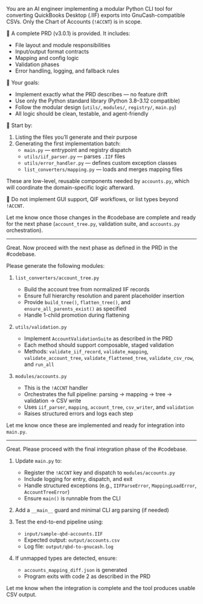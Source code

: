 You are an AI engineer implementing a modular Python CLI tool for converting QuickBooks Desktop (.IIF) exports into GnuCash-compatible CSVs. Only the Chart of Accounts (`!ACCNT`) is in scope.

🧾 A complete PRD (v3.0.1) is provided. It includes:
- File layout and module responsibilities
- Input/output format contracts
- Mapping and config logic
- Validation phases
- Error handling, logging, and fallback rules

🎯 Your goals:
- Implement exactly what the PRD describes — no feature drift
- Use only the Python standard library (Python 3.8–3.12 compatible)
- Follow the modular design (`utils/`, `modules/`, `registry/`, `main.py`)
- All logic should be clean, testable, and agent-friendly

👟 Start by:
1. Listing the files you’ll generate and their purpose
2. Generating the first implementation batch:
   - `main.py` — entrypoint and registry dispatch
   - `utils/iif_parser.py` — parses `.IIF` files
   - `utils/error_handler.py` — defines custom exception classes
   - `list_converters/mapping.py` — loads and merges mapping files

These are low-level, reusable components needed by `accounts.py`, which will coordinate the domain-specific logic afterward.

📌 Do not implement GUI support, QIF workflows, or list types beyond `!ACCNT`.

Let me know once those changes in the #codebase are complete and ready for the next phase (`account_tree.py`, validation suite, and `accounts.py` orchestration).



---

Great. Now proceed with the next phase as defined in the PRD in the #codebase.

Please generate the following modules:

1. `list_converters/account_tree.py`  
   - Build the account tree from normalized IIF records  
   - Ensure full hierarchy resolution and parent placeholder insertion  
   - Provide `build_tree()`, `flatten_tree()`, and `ensure_all_parents_exist()` as specified  
   - Handle 1-child promotion during flattening

2. `utils/validation.py`  
   - Implement `AccountValidationSuite` as described in the PRD  
   - Each method should support composable, staged validation
   - Methods: `validate_iif_record`, `validate_mapping`, `validate_account_tree`, `validate_flattened_tree`, `validate_csv_row`, and `run_all`

3. `modules/accounts.py`  
   - This is the `!ACCNT` handler  
   - Orchestrates the full pipeline: parsing → mapping → tree → validation → CSV write  
   - Uses `iif_parser`, `mapping`, `account_tree`, `csv_writer`, and `validation`  
   - Raises structured errors and logs each step

Let me know once these are implemented and ready for integration into `main.py`.

---

Great. Please proceed with the final integration phase of the #codebase.

1. Update `main.py` to:
   - Register the `!ACCNT` key and dispatch to `modules/accounts.py`
   - Include logging for entry, dispatch, and exit
   - Handle structured exceptions (e.g., `IIFParseError`, `MappingLoadError`, `AccountTreeError`)
   - Ensure `main()` is runnable from the CLI

2. Add a `__main__` guard and minimal CLI arg parsing (if needed)

3. Test the end-to-end pipeline using:
   - `input/sample-qbd-accounts.IIF`
   - Expected output: `output/accounts.csv`
   - Log file: `output/qbd-to-gnucash.log`

4. If unmapped types are detected, ensure:
   - `accounts_mapping_diff.json` is generated
   - Program exits with code 2 as described in the PRD

Let me know when the integration is complete and the tool produces usable CSV output.

